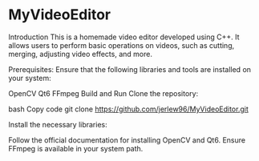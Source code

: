 # MyVideoEditor

Introduction
This is a homemade video editor developed using C++. It allows users to perform basic operations on videos, such as cutting, merging, adjusting video effects, and more.

Prerequisites:
Ensure that the following libraries and tools are installed on your system:

OpenCV
Qt6
FFmpeg
Build and Run
Clone the repository:

bash
Copy code
git clone https://github.com/jerlew96/MyVideoEditor.git

Install the necessary libraries:

Follow the official documentation for installing OpenCV and Qt6.
Ensure FFmpeg is available in your system path.
